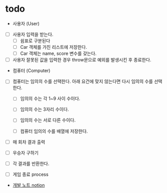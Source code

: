 # todo

- 사용자 (User)
- [ ] 사용자 입력을 받는다.
    - [ ] 쉼표로 구분된다
    - [ ] Car 객체를 가진 리스트에 저장한다.
    - [ ] Car 객체는 name, score 변수를 갖는다.
- [ ] 사용자 잘못된 값을 입력한 경우 throw문으로 예외를 발생시킨 후 종료한다.

- 컴퓨터 (Computer)
- [ ] 컴퓨터는 임의의 수를 선택한다. 아래 요건에 맞지 않는다면 다시 임의의 수를 선택한다.
    - [ ] 임의의 수는 각 1~9 사이 수이다.
    - [ ] 임의의 수는 3자리 수이다.
    - [ ] 임의의 수는 서로 다른 수이다.
  
    - [ ] 컴퓨터 임의의 수를 배열에 저장한다.

- [ ] 매 회차 결과 출력

- [ ] 우승자 구하기

- [ ] 각 결과를 반환한다.

- [ ] 게임 종료 process

- [개발 노트 notion]()